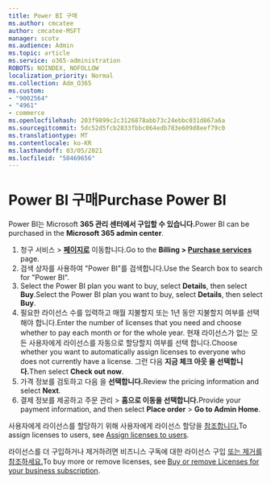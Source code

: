 ```yaml
---
title: Power BI 구매
ms.author: cmcatee
author: cmcatee-MSFT
manager: scotv
ms.audience: Admin
ms.topic: article
ms.service: o365-administration
ROBOTS: NOINDEX, NOFOLLOW
localization_priority: Normal
ms.collection: Adm_O365
ms.custom:
- "9002564"
- "4961"
- commerce
ms.openlocfilehash: 203f9899c2c3126878abb73c24ebbc031d867a6a
ms.sourcegitcommit: 5dc52d5fcb2833fbbc064edb783e609d8eef79c0
ms.translationtype: MT
ms.contentlocale: ko-KR
ms.lasthandoff: 03/05/2021
ms.locfileid: "50469656"
---
```

# <a name="purchase-power-bi"></a><span data-ttu-id="1de20-102">Power BI 구매</span><span class="sxs-lookup"><span data-stu-id="1de20-102">Purchase Power BI</span></span>

<span data-ttu-id="1de20-103">Power BI는 Microsoft **365 관리 센터에서 구입할 수 있습니다.**</span><span class="sxs-lookup"><span data-stu-id="1de20-103">Power BI can be purchased in the **Microsoft 365 admin center**.</span></span>

1. <span data-ttu-id="1de20-104">청구 서비스 > **[페이지로](https://go.microsoft.com/fwlink/p/?linkid=868433)** 이동합니다.</span><span class="sxs-lookup"><span data-stu-id="1de20-104">Go to the **Billing > [Purchase services](https://go.microsoft.com/fwlink/p/?linkid=868433)** page.</span></span>
2. <span data-ttu-id="1de20-105">검색 상자를 사용하여 "Power BI"를 검색합니다.</span><span class="sxs-lookup"><span data-stu-id="1de20-105">Use the Search box to search for "Power BI".</span></span>
3. <span data-ttu-id="1de20-106">Select the Power BI plan you want to buy, select **Details**, then select **Buy**.</span><span class="sxs-lookup"><span data-stu-id="1de20-106">Select the Power BI plan you want to buy, select **Details**, then select **Buy**.</span></span>
4. <span data-ttu-id="1de20-107">필요한 라이선스 수를 입력하고 매월 지불할지 또는 1년 동안 지불할지 여부를 선택해야 합니다.</span><span class="sxs-lookup"><span data-stu-id="1de20-107">Enter the number of licenses that you need and choose whether to pay each month or for the whole year.</span></span> <span data-ttu-id="1de20-108">현재 라이선스가 없는 모든 사용자에게 라이선스를 자동으로 할당할지 여부를 선택 합니다.</span><span class="sxs-lookup"><span data-stu-id="1de20-108">Choose whether you want to automatically assign licenses to everyone who does not currently have a license.</span></span> <span data-ttu-id="1de20-109">그런 다음 **지금 체크 아웃 을 선택합니다.**</span><span class="sxs-lookup"><span data-stu-id="1de20-109">Then select **Check out now**.</span></span>
5. <span data-ttu-id="1de20-110">가격 정보를 검토하고 다음 을 **선택합니다.**</span><span class="sxs-lookup"><span data-stu-id="1de20-110">Review the pricing information and select **Next**.</span></span>
6. <span data-ttu-id="1de20-111">결제 정보를 제공하고 주문 관리  >  **홈으로 이동을 선택합니다.**</span><span class="sxs-lookup"><span data-stu-id="1de20-111">Provide your payment information, and then select **Place order** > **Go to Admin Home**.</span></span>

<span data-ttu-id="1de20-112">사용자에게 라이선스를 할당하기 위해 사용자에게 라이선스 할당을 [참조합니다.](https://docs.microsoft.com/microsoft-365/admin/manage/assign-licenses-to-users)</span><span class="sxs-lookup"><span data-stu-id="1de20-112">To assign licenses to users, see [Assign licenses to users](https://docs.microsoft.com/microsoft-365/admin/manage/assign-licenses-to-users).</span></span>

<span data-ttu-id="1de20-113">라이선스를 더 구입하거나 제거하려면 비즈니스 구독에 대한 라이선스 구입 [또는 제거를 참조하세요.](https://docs.microsoft.com/microsoft-365/commerce/licenses/buy-licenses)</span><span class="sxs-lookup"><span data-stu-id="1de20-113">To buy more or remove licenses, see [Buy or remove Licenses for your business subscription](https://docs.microsoft.com/microsoft-365/commerce/licenses/buy-licenses).</span></span>